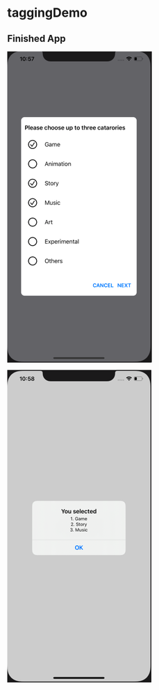 # taggingDemo


## Finished App
![Finished App](https://github.com/DhrubojyotiBis1/taggingDemo/blob/master/Screenshot%202020-03-29%20at%2010.57.58%20PM.png)

![Finished App](https://github.com/DhrubojyotiBis1/taggingDemo/blob/master/Screenshot%202020-03-29%20at%2010.58.24%20PM.png)
